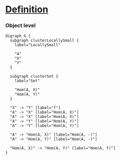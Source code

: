 # [Definition](https://en.wikipedia.org/wiki/Hom_functor#Formal_definition)

<!-- Hom(A,–) : C → Set -->

### Object level

```graphviz
digraph G {
  subgraph clusterLocallySmall {
    label="LocallySmall"

    "A"
    "X"
    "Y"
  }

  subgraph clusterSet {
    label="Set"

    "Hom(A, X)"
    "Hom(A, Y)"
  }

  "X" -> "Y" [label="f"]
  "A" -> "X" [label="Hom(A, X)"]
  "A" -> "X" [label="Hom(A, X)"]
  "A" -> "Y" [label="Hom(A, Y)"]
  "A" -> "Y" [label="Hom(A, Y)"]

  "A" -> "Hom(A, X)" [label="Hom(A, -)"]
  "A" -> "Hom(A, Y)" [label="Hom(A, -)"]

  "Hom(A, X)" -> "Hom(A, Y)" [label="Hom(A, f)"]
}
```
